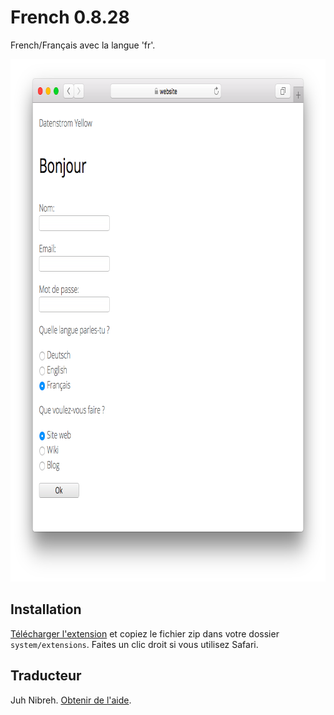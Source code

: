 French 0.8.28
=============
French/Français avec la langue 'fr'.

<p align="center"><img src="french-screenshot.png?raw=true" width="795" height="836" alt="Screenshot"></p>

## Installation

[Télécharger l'extension](https://github.com/datenstrom/yellow-extensions/raw/master/zip/french.zip) et copiez le fichier zip dans votre dossier `system/extensions`. Faites un clic droit si vous utilisez Safari.

## Traducteur

Juh Nibreh. [Obtenir de l'aide](https://datenstrom.se/yellow/help/).

